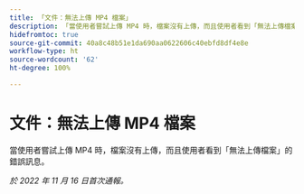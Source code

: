 ```yaml
---
title: 「文件：無法上傳 MP4 檔案」
description: 「當使用者嘗試上傳 MP4 時，檔案沒有上傳，而且使用者看到「無法上傳檔案」的錯誤訊息。」
hidefromtoc: true
source-git-commit: 40a8c48b51e1da690aa0622606c40ebfd8df4e8e
workflow-type: ht
source-wordcount: '62'
ht-degree: 100%

---
```



# 文件：無法上傳 MP4 檔案

當使用者嘗試上傳 MP4 時，檔案沒有上傳，而且使用者看到「無法上傳檔案」的錯誤訊息。

_於 2022 年 11 月 16 日首次通報。_

